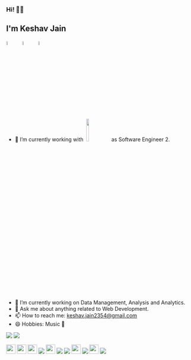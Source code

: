 ### Hi! 👋🏻

## I'm Keshav Jain

[<img src="https://i.pinimg.com/originals/64/4a/bc/644abc432477e5ff0a92cd6ba8e6d2eb.png" width="5%"/>](https://keshavjain235.web.app)&emsp;
[<img src="https://cdn4.iconfinder.com/data/icons/social-messaging-ui-color-shapes-2-free/128/social-linkedin-circle-512.png" width="5%"/>](https://www.linkedin.com/in/keshavjain235)&emsp;
[<img src="https://upload.wikimedia.org/wikipedia/commons/4/40/HackerRank_Icon-1000px.png" width="5%"/>](https://www.hackerrank.com/keshavjain235)

- 🔭 I’m currently working with&nbsp;&nbsp;[<img src="https://maqsoftware.com/images/logos/MAQ-logo.png" width="12.5%" />](https://maqsoftware.com)&nbsp;&nbsp;as Software Engineer 2.
- 🌱 I’m currently working on Data Management, Analysis and Analytics.
- 💬 Ask me about anything related to Web Development.
- 📫 How to reach me: keshav.jain2354@gmail.com
- 😄 Hobbies: Music 🎵

<img src="https://github-readme-stats.vercel.app/api?username=keshavjain235&count_private=true&show_icons=true&hide_border=true" />
<img src="https://github-readme-stats.vercel.app/api/top-langs/?username=keshavjain235&exclude_repo=HealthCare-ML,Flight-Fare-Predictor,HackNITP3.0,hackdata" />

<p>
  <img src="https://img.shields.io/badge/java-11B48A.svg?&style=for-the-badge&logo=java&logoColor=white" height="25"/>
  <img src="https://img.shields.io/badge/javascript-6400AA.svg?&style=for-the-badge&logo=javascript&logoColor=white" height="25"/>
  <img src="https://img.shields.io/badge/react-4479A1.svg?&style=for-the-badge&logo=react&logoColor=white" height="25"/>
  <img src="https://img.shields.io/badge/css3%20-%231572B6.svg?&style=for-the-badge&logo=css3&logoColor=white"/>
  <img src="https://img.shields.io/badge/Bootstrap-563D7C.svg?&style=for-the-badge&logo=bootstrap&logoColor=white" height="25"/>
  <img src="https://img.shields.io/badge/c%20-%2300599C.svg?&style=for-the-badge&logo=c&logoColor=white"/>
  <img src="https://img.shields.io/badge/jquery%20-%230769AD.svg?&style=for-the-badge&logo=jquery&logoColor=white"/>
  <img src="https://img.shields.io/badge/HTML-E34F26.svg?&style=for-the-badge&logo=html5&logoColor=white" height="25"/>
  <img src="https://img.shields.io/badge/github%20-%23121011.svg?&style=for-the-badge&logo=github&logoColor=white"/>
  <img src="https://img.shields.io/badge/Git-F05032.svg?&style=for-the-badge&logo=git&logoColor=white" height="25"/>
  <img src="https://img.shields.io/badge/heroku%20-%23430098.svg?&style=for-the-badge&logo=heroku&logoColor=white"/>
</p>
